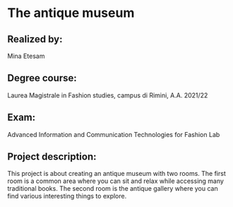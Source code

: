 # The antique museum
## Realized by: 
Mina Etesam
## Degree course: 
Laurea Magistrale in Fashion studies, campus di Rimini, A.A. 2021/22
## Exam: 
Advanced Information and Communication Technologies for Fashion Lab

## Project description: 
This project is about creating an antique museum with two rooms. The first room is a common area where you can sit and relax while accessing many traditional books. The second room is the antique gallery where you can find various interesting things to explore. 
